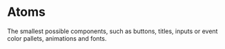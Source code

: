 # Atoms

The smallest possible components, such as buttons, titles, inputs or event color pallets, animations and fonts.
